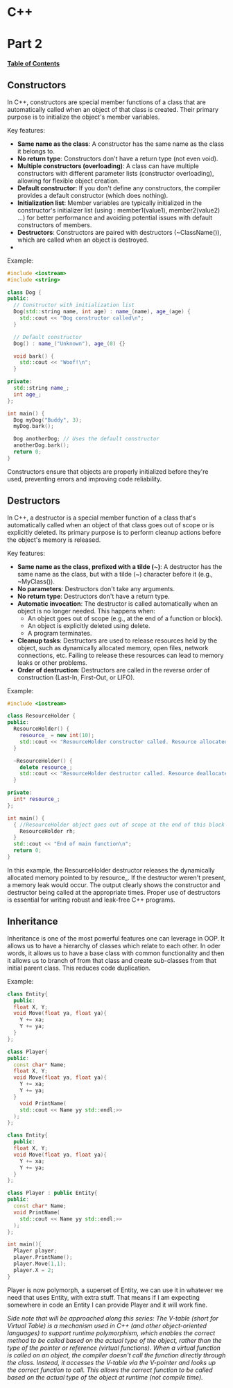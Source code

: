# **C++** 
# Part 2


#### [Table of Contents](README.md#table-of-contents)

## Constructors

In C++, constructors are special member functions of a class that are automatically called when an object of that class is created. Their primary purpose is to initialize the object's member variables.

Key features:

* **Same name as the class**: A constructor has the same name as the class it belongs to.
* **No return type**: Constructors don't have a return type (not even void).
* **Multiple constructors (overloading)**: A class can have multiple constructors with different parameter lists (constructor overloading), allowing for flexible object creation.
* **Default constructor**: If you don't define any constructors, the compiler provides a default constructor (which does nothing).
* **Initialization list**: Member variables are typically initialized in the constructor's initializer list (using : member1(value1), member2(value2) ...) for better performance and avoiding potential issues with default constructors of members.
* **Destructors**: Constructors are paired with destructors (~ClassName()), which are called when an object is destroyed.
* 
Example:

```cpp
#include <iostream>
#include <string>

class Dog {
public:
  // Constructor with initialization list
  Dog(std::string name, int age) : name_(name), age_(age) {
    std::cout << "Dog constructor called\n";
  }

  // Default constructor
  Dog() : name_("Unknown"), age_(0) {}

  void bark() {
    std::cout << "Woof!\n";
  }

private:
  std::string name_;
  int age_;
};

int main() {
  Dog myDog("Buddy", 3);
  myDog.bark();

  Dog anotherDog; // Uses the default constructor
  anotherDog.bark();
  return 0;
}
```
Constructors ensure that objects are properly initialized before they're used, preventing errors and improving code reliability.


## Destructors

In C++, a destructor is a special member function of a class that's automatically called when an object of that class goes out of scope or is explicitly deleted. Its primary purpose is to perform cleanup actions before the object's memory is released.

Key features:

* **Same name as the class, prefixed with a tilde (~)**: A destructor has the same name as the class, but with a tilde (~) character before it (e.g., ~MyClass()).
* **No parameters**: Destructors don't take any arguments.
* **No return type**: Destructors don't have a return type.
* **Automatic invocation**: The destructor is called automatically when an object is no longer needed. This happens when:
    * An object goes out of scope (e.g., at the end of a function or block).
    * An object is explicitly deleted using delete.
    * A program terminates.
* **Cleanup tasks**: Destructors are used to release resources held by the object, such as dynamically allocated memory, open files, network connections, etc. Failing to release these resources can lead to memory leaks or other problems.
* **Order of destruction**: Destructors are called in the reverse order of construction (Last-In, First-Out, or LIFO).

Example: 
```cpp
#include <iostream>

class ResourceHolder {
public:
  ResourceHolder() {
    resource_ = new int(10);
    std::cout << "ResourceHolder constructor called. Resource allocated at: " << resource_ << "\n";
  }

  ~ResourceHolder() {
    delete resource_;
    std::cout << "ResourceHolder destructor called. Resource deallocated.\n";
  }

private:
  int* resource_;
};

int main() {
  { //ResourceHolder object goes out of scope at the end of this block
    ResourceHolder rh;
  }
  std::cout << "End of main function\n";
  return 0;
}
```
In this example, the ResourceHolder destructor releases the dynamically allocated memory pointed to by resource_. If the destructor weren't present, a memory leak would occur. The output clearly shows the constructor and destructor being called at the appropriate times. Proper use of destructors is essential for writing robust and leak-free C++ programs.


## Inheritance

Inheritance is one of the most powerful features one can leverage in OOP. It allows us to have a hierarchy of classes which relate to each other. In oder words, it allows us to have a base class with common functionality and then it allows us to branch of from that class and create sub-classes from that initial parent class. This reduces code duplication.

Example:
```cpp
class Entity{
  public:
  float X, Y;
  void Move(float ya, float ya){
    Y += xa;
    Y += ya;
  }
};

class Player{
public:
  const char* Name;
  float X, Y;
  void Move(float ya, float ya){
    Y += xa;
    Y += ya;
  }
    void PrintName(
    std::cout << Name yy std::endl;>>
  );
};
```

```cpp
class Entity{
  public:
  float X, Y;
  void Move(float ya, float ya){
    Y += xa;
    Y += ya;
  }
};

class Player : public Entity{
public:
  const char* Name;
  void PrintName(
    std::cout << Name yy std::endl;>>
  );
};

int main(){
  Player player;
  player.PrintName();
  player.Move(1,1);
  player.X = 2;
}
```

Player is now polymorph, a superset of Entity, we can use it in whatever we need that uses Entity, with extra stuff. That means if I am expecting somewhere in code an Entity I can provide Player and it will work fine.

*Side note that will be approached along this series: The V-table (short for Virtual Table) is a mechanism used in C++ (and other object-oriented languages) to support runtime polymorphism, which enables the correct method to be called based on the actual type of the object, rather than the type of the pointer or reference (virtual functions). When a virtual function is called on an object, the compiler doesn't call the function directly through the class. Instead, it accesses the V-table via the V-pointer and looks up the correct function to call. This allows the correct function to be called based on the actual type of the object at runtime (not compile time).*
